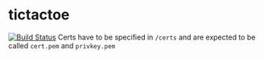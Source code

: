 # tictactoe
[![Build Status](https://jenkins.seavey.dev/buildStatus/icon?job=tictactoe%2Fmaster)](https://jenkins.seavey.dev/job/tictactoe/job/master/)
Certs have to be specified in `/certs` and are expected to be called `cert.pem` and `privkey.pem`
